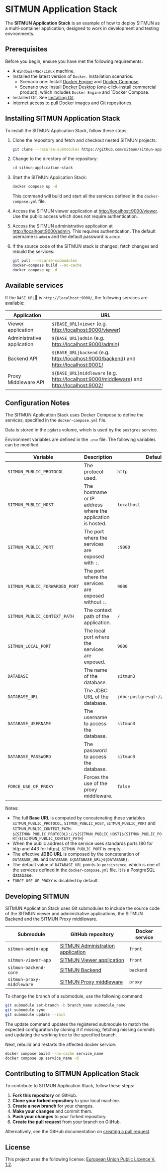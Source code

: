 # SITMUN Application Stack

The **SITMUN Application Stack** is an example of how to deploy SITMUN as a multi-container application, designed to work in development and testing environments.

## Prerequisites

Before you begin, ensure you have met the following requirements:

- A `Windows/Mac/Linux` machine.
- Installed the latest version of `Docker`. Installation scenarios:
  - Scenario one: Install [Docker Engine](https://docs.docker.com/engine/install/) and [Docker Compose](https://docs.docker.com/compose/install/).
  - Scenario two: Install [Docker Desktop](https://docs.docker.com/desktop/) (one-click-install commercial product), which includes `Docker Engine` and `Docker Compose.
- Installed Git.  See [Installing Git](https://git-scm.com/book/en/v2/Getting-Started-Installing-Git).
- Internet access to pull Docker images and Git repositories.

## Installing SITMUN Application Stack

To install the SITMUN Application Stack, follow these steps:

1. Clone the repository and fetch and checkout nested SITMUN projects:

    ```bash
    git clone --recurse-submodules https://github.com/sitmun/sitmun-application-stack.git
    ```

2. Change to the directory of the repository:

    ```bash
    cd sitmun-application-stack
    ```

3. Start the SITMUN Application Stack:

    ```bash
    docker compose up -d
    ```

   This command will build and start all the services defined in the `docker-compose.yml` file.

4. Access the SITMUN viewer application at [http://localhost:9000/viewer](http://localhost:9000/viewer).
   Use the public access which does not require authentication.

5. Access the SITMUN administrative application at [http://localhost:9000/admin](http://localhost:9000/admin).
   This requires authentication. The default username is `admin` and the default password is `admin`.

6. If the source code of the SITMUN stack is changed, fetch changes and rebuild the services:

    ```bash
    git pull --recurse-submodules
    docker-compose build --no-cache
    docker compose up -d
    ```

## Available services

If the `BASE_URL` is `http://localhost:9000/`, the following services are available:

| Application                | URL                                                                                            |
|----------------------------|------------------------------------------------------------------------------------------------|
| Viewer application         | `${BASE_URL}viewer` (e.g. <http://localhost:9000/viewer>)                                      |
| Administrative application | `${BASE_URL}admin` (e.g. <http://localhost:9000/admin>)                                        |
| Backend API                | `${BASE_URL}backend` (e.g. <http://localhost:9000/backend>) and <http://localhost:9001/>       |
| Proxy Middleware API       | `${BASE_URL}middleware` (e.g. <http://localhost:9000/middleware>) and <http://localhost:9002/> |

## Configuration Notes

The SITMUN Application Stack uses Docker Compose to define the services, specified in the `docker-compose.yml` file.

Data is stored in the `pgdata` volume, which is used by the `postgres` service.

Environment variables are defined in the `.env` file. The following variables can be modified.

| Variable                       | Description                                                 | Default value                         |
|--------------------------------|-------------------------------------------------------------|---------------------------------------|
| `SITMUN_PUBLIC_PROTOCOL`       | The protocol used.                                          | `http`                                |
| `SITMUN_PUBLIC_HOST`           | The hostname or IP address where the application is hosted. | `localhost`                           |
| `SITMUN_PUBLIC_PORT`           | The port where the services are exposed with `:`.           | `:9000`                               |
| `SITMUN_PUBLIC_FORWARDED_PORT` | The port where the services are exposed without `:`.        | `9000`                                |
| `SITMUN_PUBLIC_CONTEXT_PATH`   | The context path of the application.                        | `/`                                   |
| `SITMUN_LOCAL_PORT`            | The local port where the services are exposed.              | `9000`                                |
| `DATABASE`                     | The name of the database.                                   | `sitmun3`                             |
| `DATABASE_URL`                 | The JDBC URL of the database.                               | `jdbc:postgresql://persistence:5432/` |
| `DATABASE_USERNAME`            | The username to access the database.                        | `sitmun3`                             |
| `DATABASE_PASSWORD`            | The password to access the database.                        | `sitmun3`                             |
| `FORCE_USE_OF_PROXY`           | Forces the use of the proxy middleware.                     | `false`                               |

Notes:

- The full **Base URL** is computed by concatenating these variables `SITMUN_PUBLIC_PROTOCOL`, `SITMUN_PUBLIC_HOST`, `SITMUN_PUBLIC_PORT` and `SITMUN_PUBLIC_CONTEXT_PATH`: `${SITMUN_PUBLIC_PROTOCOL}://${SITMUN_PUBLIC_HOST}${SITMUN_PUBLIC_PORT}${SITMUN_PUBLIC_CONTEXT_PATH}`
- When the public address of the service uses standards ports (80 for http and 443 for https), `SITMUN_PUBLIC_PORT` is empty.
- The effective **JDBC URL** is composed by the concatenation of `DATABASE_URL` and `DATABASE`: `${DATABASE_URL}${DATABASE}`.
- The default value of `DATABASE_URL` points to `persistence`, which is one of the services defined in the `docker-compose.yml` file. It is a PostgreSQL database.
- `FORCE_USE_OF_PROXY` is disabled by default.

## Developing SITMUN

SITMUN Application Stack uses Git submodules to include the source code of the SITMUN viewer and administrative applications, the SITMUN Backend and the SITMUN Proxy middleware.

| Submodule                 | GitHub repository                                                                   | Docker service |
|---------------------------|-------------------------------------------------------------------------------------|----------------|
| `sitmun-admin-app`        | [SITMUN Administration application](https://github.com/sitmun/sitmun-admin-app.git) | `front`        |
| `sitmun-viewer-app`       | [SITMUN Viewer application](https://github.com/sitmun/sitmun-viewer-app.git)        | `front`        |
| `sitmun-backend-core`     | [SITMUN Backend](https://github.com/sitmun/sitmun-backend-core.git)                 | `backend`      |
| `sitmun-proxy-middleware` | [SITMUN Proxy middleware](https://github.com/sitmun/sitmun-proxy-middleware.git)    | `proxy`        |

To change the branch of a submodule, use the following command:

```bash
git submodule set-branch -b branch_name submodule_name
git submodule sync
git submodule update --init
```

The update command updates the registered submodule to match the expected configuration by cloning it if missing, fetching missing commits and updating the working tree to the specified branch.

Next, rebuild and restarts the affected docker service:

```bash
docker compose build --no-cache service_name
docker compose up service_name -d
```

## Contributing to SITMUN Application Stack

To contribute to SITMUN Application Stack, follow these steps:

1. **Fork this repository** on GitHub.
2. **Clone your forked repository** to your local machine.
3. **Create a new branch** for your changes.
4. **Make your changes** and commit them.
5. **Push your changes** to your forked repository.
6. **Create the pull request** from your branch on GitHub.

Alternatively, see the GitHub documentation on [creating a pull request](https://help.github.com/en/github/collaborating-with-issues-and-pull-requests/creating-a-pull-request).

## License

This project uses the following license: [European Union Public Licence V. 1.2](LICENSE).
